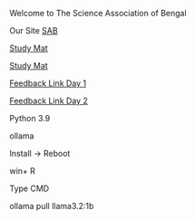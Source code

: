 Welcome to The Science Association of Bengal

Our Site <a href=https://sabindia.online> SAB</a>

<a href=https://sabindia.online/studymat.html> Study Mat</a> 

<a href=https://online.fliphtml5.com/nhlgy/lbkv/>Study Mat</a>

<a href="https://docs.google.com/forms/d/e/1FAIpQLSfJj2TwbM8n22Ko9OvHxxmB0aKQs5FWbP2uAs-eu0lhLEDDzA/viewform?usp=sharing&ouid=101591491271445155520"> Feedback Link Day 1 </a>

<a href="https://docs.google.com/forms/d/e/1FAIpQLSfQkIAk2AOYcXLVkbKJVp-x6QR5WsiouHkg2MxGtsepijQrHg/viewform?usp=sharing&ouid=101591491271445155520"> Feedback Link Day 2 </a>

Python 3.9

ollama 

Install -> Reboot

win+ R 

Type CMD

ollama pull llama3.2:1b
